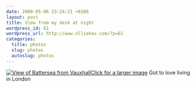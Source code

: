 ```yaml
--- 
date: 2008-05-06 23:24:21 +0100
layout: post
title: View from my desk at night
wordpress_id: 61
wordpress_url: http://www.olliekav.com/?p=61
categories: 
  title: photos
  slug: photos
  autoslug: photos
---
```

[![View of Battersea from Vauxhall](http://www.olliekav.com/wp-content/uploads/2008/05/desk-lunch.jpg "Night View from Vauxhall")](http://www.flickr.com/photos/olliekav/2473263164/ "Night View from Vauxhall by olliek23, on Flickr")[Click for a larger image](http://www.flickr.com/photos/olliekav/2473263164/ "Night View from Vauxhall by olliek23, on Flickr")
Got to love living in London
